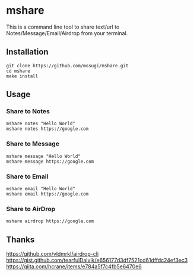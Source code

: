 # mshare

This is a command line tool to share text/url to Notes/Message/Email/Airdrop from your terminal.

## Installation

```
git clone https://github.com/mosugi/mshare.git
cd mshare
make install
```

## Usage

### Share to Notes

```
mshare notes "Hello World"
mshare notes https://google.com
```

### Share to Message

```
mshare message "Hello World"
mshare message https://google.com
```

### Share to Email

```
mshare email "Hello World"
mshare email https://google.com
```

### Share to AirDrop

```
mshare airdrop https://google.com
```

## Thanks

https://github.com/vldmrkl/airdrop-cli
https://gist.github.com/tearfulDalvik/e656177d3df7521cd61dffdc24ef3ec3
https://qiita.com/hcrane/items/e784a5f7c4fb5e6470e6

